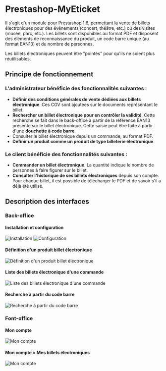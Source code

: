 Prestashop-MyEticket
====================

Il s'agit d'un module pour Prestashop 1.6, permettant la vente de billets électroniques pour des événements (concert, théâtre, etc.) ou des visites (musée, parc, etc.). Les billets sont disponibles au format PDF et disposent des éléments de reconnaissance du produit, un code barre unique (au format EAN13) et du nombre de personnes.

Les billets électroniques peuvent être "pointés" pour qu'ils ne soient plus réutilisables.

Principe de fonctionnement
--------------------------

### L'administrateur bénéficie des fonctionnalités suivantes :

  - **Définir des conditions générales de vente dédiées aux billets électronique**. Ces CGV sont ajoutées sur le documents représentant le billet.
  - **Rechercher un billet électronique pour en contrôler la validité**. Cette recherche se fait dans le back-office à partir de la référence EAN13 présente sur le billet électronique. Cette saisie peut être faite à partir d'une **douchette à code barre**.
  - Consulter le billet électronique depuis un commande, au format PDF.
  - **Définir un produit comme un produit de type billeterie électronique**.

### Le client bénéficie des fonctionnalités suivantes :

  - **Commander un billet électronique**. La quantité indique le nombre de personnes à faire figurer sur le billet.
  - **Consulter l'historique de ses billets électroniques** depuis son compte. Pour chaque billet, il est possible de télécharger le PDF et de savoir s'il a déjà été utilisé.

Description des interfaces
--------------------------

### Back-office

#### Installation et configuration
![Installation](https://github.com/besens/prestashop-MyEticket/blob/master/figures/boModuleList.png "Installation")
![Configuration](https://github.com/besens/prestashop-MyEticket/blob/master/figures/boModuleConfig.png?raw=true "Configuration")

#### Définition d'un produit billet électronique
![Définition d'un produit billet électronique](https://github.com/besens/prestashop-MyEticket/blob/master/figures/boProductEdit.png?raw=true "Définition d'un produit billet électronique")

#### Liste des billets électronique d'une commande
![Liste des billets électronique d'une commande](https://github.com/besens/prestashop-MyEticket/blob/master/figures/boTicketOrder.png?raw=true "Liste des billets électronique d'une commande")

#### Recherche à partir du code barre
![Recherche à partir du code barre](https://github.com/besens/prestashop-MyEticket/blob/master/figures/boEan13Search.png?raw=true "Recherche à partir du code barre")

### Font-office

#### Mon compte
![Mon compte](https://github.com/besens/prestashop-MyEticket/blob/master/figures/foMyAccount.png?raw=true "Mon compte")

#### Mon compte > Mes billets électroniques
![Mon compte](https://github.com/besens/prestashop-MyEticket/blob/master/figures/foCustomerETickets.png?raw=true "Mon compte")
